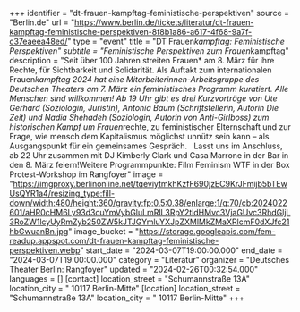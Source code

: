 +++
identifier = "dt-frauen-kampftag-feministische-perspektiven"
source = "Berlin.de"
url = "https://www.berlin.de/tickets/literatur/dt-frauen-kampftag-feministische-perspektiven-8f8b1a86-a617-4f68-9a7f-c37eaeea48ed/"
type = "event"
title = "DT Frauen*kampftag: Feministische Perspektiven"
subtitle = "Feministische Perspektiven zum Frauen*kampftag"
description = "Seit über 100 Jahren streiten Frauen* am 8. März für ihre Rechte, für Sichtbarkeit und Solidarität. Als Auftakt zum internationalen Frauen*kampftag 2024 hat eine Mitarbeiterinnen-Arbeitsgruppe des Deutschen Theaters am 7. März ein feministisches Programm kuratiert. Alle Menschen sind willkommen! Ab 19 Uhr gibt es drei Kurzvorträge von Ute Gerhard (Soziologin, Juristin), Antonia Baum (Schriftstellerin, Autorin Die Zeit) und Nadia Shehadeh (Soziologin, Autorin von Anti-Girlboss) zum historischen Kampf um Frauen*rechte, zu feministischer Elternschaft und zur Frage, wie mensch dem Kapitalismus möglichst unnütz sein kann – als Ausgangspunkt für ein gemeinsames Gespräch.   Lasst uns im Anschluss, ab 22 Uhr zusammen mit DJ Kimberly Clark und Casa Marrone in der Bar in den 8. März feiern!Weitere Programmpunkte: 	Film Feminism WTF in der Box 	Protest-Workshop im Rangfoyer"
image = "https://imgproxy.berlinonline.net/tqeviytmkhKzfF690jzEC9KrJFmijb5bTEwUsQYR1a4/resizing_type:fill-down/width:480/height:360/gravity:fp:0.5:0.38/enlarge:1/q:70/cb:2024022601/aHR0cHM6Ly93d3cuYmVybGluLmRlL3RpY2tldHMvc3VjaGUvc3RhdGljL3RoZW1lcyUyRmZyb250ZW5kJTJGYmluYXJpZXMlMkZMaXRlcmF0dXJfc21hbGwuanBn.jpg"
image_bucket = "https://storage.googleapis.com/fem-readup.appspot.com/dt-frauen-kampftag-feministische-perspektiven.webp"
start_date = "2024-03-07T19:00:00.000"
end_date = "2024-03-07T19:00:00.000"
category = "Literatur"
organizer = "Deutsches Theater Berlin: Rangfoyer"
updated = "2024-02-26T00:32:54.000"
languages = []
[contact]
location_street = "Schumannstraße 13A"
location_city = " 10117 Berlin-Mitte"
[location]
location_street = "Schumannstraße 13A"
location_city = " 10117 Berlin-Mitte"
+++